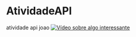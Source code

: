 # AtividadeAPI
atividade api joao
[![Vídeo sobre algo interessante](https://exemplo.com/imagem_miniatura.jpg)](https://www.youtube.com/watch?v=tj9WECHtD50)
